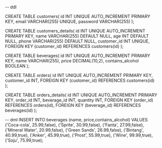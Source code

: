-- ddl

CREATE TABLE customers(
id INT UNIQUE AUTO_INCREMENT PRIMARY KEY,
email VARCHAR(255) UNIQUE,
password VARCHAR(255)
);

CREATE TABLE customers_details(
id INT UNIQUE AUTO_INCREMENT PRIMARY KEY,
name VARCHAR(255) DEFAULT NULL,
age INT DEFAULT NULL,
phone VARCHAR(255) DEFAULT NULL,
customer_id INT UNIQUE,
FOREIGN KEY (customer_id) REFERENCES customers(id)
);

CREATE TABLE beverages(
id INT UNIQUE AUTO_INCREMENT PRIMARY KEY,
name VARCHAR(255),
price DECIMAL(10,2),
contains_alcohol BOOLEAN
);

CREATE TABLE orders(
id INT UNIQUE AUTO_INCREMENT PRIMARY KEY,
customer_id INT,
FOREIGN KEY (customer_id) REFERENCES customers(id)
);

CREATE TABLE orders_details(
id INT UNIQUE AUTO_INCREMENT PRIMARY KEY,
order_id INT,
beverage_id INT,
quantity INT,
FOREIGN KEY (order_id) REFERENCES orders(id),
FOREIGN KEY (beverage_id) REFERENCES beverages(id)
);

-- dml
INSERT INTO beverages (name, price,contains_alcohol)
VALUES
('Coca-cola', 25.99,false),
('Sprite', 30.99,false),
('Fanta', 27.99,false),
('Mineral Water', 20.99,false),
('Green Sands', 26.99,false),
('Bintang', 40.99,true),
('Anker', 45.99,true),
('Prost', 55.99,true),
('Wine', 99.99,true),
('Soju', 75.99,true);
